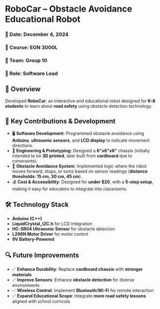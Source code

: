 # RoboCar – Obstacle Avoidance Educational Robot  
### 📅 Date: December 4, 2024  
### 📍 Course: EGN 3000L  
### 👥 Team: Group 10  
### 🔧 Role: Software Lead  

## 📌 Overview  
Developed **RoboCar**, an interactive and educational robot designed for **K-8 students** to learn about **road safety** using obstacle detection technology.

## 🚀 Key Contributions & Development  
- 🖥 **Software Development**: Programmed obstacle avoidance using **Arduino**, **ultrasonic sensors**, and **LCD display** to indicate movement directions.  
- 🔧 **Engineering & Prototyping**: Designed a **6"x6"x6"** chassis (initially intended to be **3D printed**, later built from **cardboard** due to constraints).  
- 🤖 **Obstacle Avoidance System**: Implemented logic where the robot moves forward, stops, or turns based on sensor readings (**distance thresholds: 15 cm, 30 cm, 45 cm**).  
- 💰 **Cost & Accessibility**: Designed for **under $20**, with a **5-step setup**, making it easy for educators to integrate into classrooms.  

## 🛠 Technology Stack  
- **Arduino (C++)**  
- **LiquidCrystal_I2C.h** for LCD integration  
- **HC-SR04 Ultrasonic Sensor** for obstacle detection  
- **L298N Motor Driver** for motor control  
- **9V Battery-Powered**  

## 🔍 Future Improvements  
- ✅ **Enhance Durability**: Replace **cardboard chassis** with **stronger materials**  
- ✅ **Improve Sensors**: Enhance **obstacle detection** for diverse environments  
- ✅ **Wireless Control**: Implement **Bluetooth/Wi-Fi** for remote interaction  
- ✅ **Expand Educational Scope**: Integrate **more road safety lessons** aligned with school curricula  

